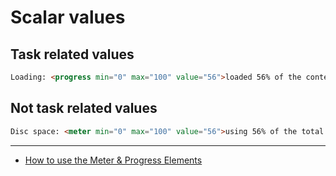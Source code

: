 # Scalar values

## Task related values
```html
Loading: <progress min="0" max="100" value="56">loaded 56% of the content</progress>
```

## Not task related values
```html
Disc space: <meter min="0" max="100" value="56">using 56% of the total space available</meter>
```

---

* [How to use the Meter & Progress Elements](http://blog.teamtreehouse.com/use-meter-progress-elements)
